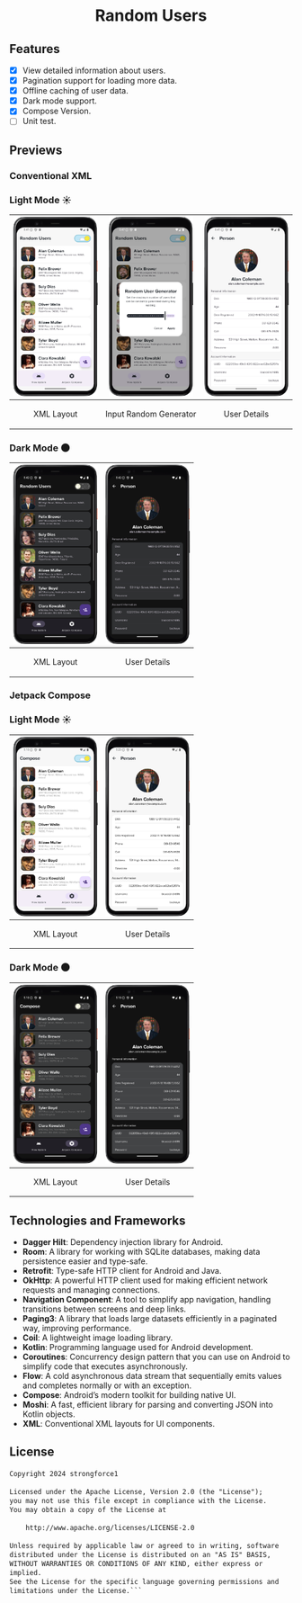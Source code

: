 <h1 align="center">Random Users</h1>

## Features
- [x] View detailed information about users.
- [x] Pagination support for loading more data.
- [x] Offline caching of user data.
- [x] Dark mode support.
- [x] Compose Version.
- [ ] Unit test.

## Previews
### Conventional XML
### Light Mode ☀️
| <img src="previews/Screenshot_20241212_204148.png" alt="Screenshot 2" width="150"/> | <img src="previews/Screenshot_20241212_204802.png" alt="Screenshot 2" width="150"/> | <img src="previews/Screenshot_20241212_204201.png" alt="Screenshot 2" width="150"/> | 
|-------------------------------------------------------------------------------------|-------------------------------------------------------------------------------------|-------------------------------------------------------------------------------------|
| <p align="center">XML Layout</p>                                                    | <p align="center">Input Random Generator</p>                                        | <p align="center">User Details</p>                                                  |

### Dark Mode 🌑
| <img src="previews/Screenshot_20241212_204211.png" alt="Screenshot 2" width="150"/> | <img src="previews/Screenshot_20241212_204222.png" alt="Screenshot 2" width="150"/> | 
|-------------------------------------------------------------------------------------|-------------------------------------------------------------------------------------|
| <p align="center">XML Layout</p>                                                    | <p align="center">User Details</p>                                        |

### Jetpack Compose
### Light Mode ☀️
| <img src="previews/Screenshot_20241213_051811.png" alt="Screenshot 2" width="150"/> | <img src="previews/Screenshot_20241213_052333.png" alt="Screenshot 2" width="150"/> | 
|-------------------------------------------------------------------------------------|-------------------------------------------------------------------------------------|
| <p align="center">XML Layout</p>                                                    | <p align="center">User Details</p>                                                  |

### Dark Mode 🌑
| <img src="previews/Screenshot_20241213_051823.png" alt="Screenshot 2" width="150"/> | <img src="previews/Screenshot_20241213_051829.png" alt="Screenshot 2" width="150"/> | 
|-------------------------------------------------------------------------------------|-------------------------------------------------------------------------------------|
| <p align="center">XML Layout</p>                                                    | <p align="center">User Details</p>                                        |

## Technologies and Frameworks
- **Dagger Hilt**: Dependency injection library for Android.
- **Room**: A library for working with SQLite databases, making data persistence easier and type-safe.
- **Retrofit**: Type-safe HTTP client for Android and Java.
- **OkHttp**: A powerful HTTP client used for making efficient network requests and managing connections.
- **Navigation Component**: A tool to simplify app navigation, handling transitions between screens and deep links.
- **Paging3**:  A library that loads large datasets efficiently in a paginated way, improving performance.
- **Coil**: A lightweight image loading library.
- **Kotlin**: Programming language used for Android development.
- **Coroutines**: Concurrency design pattern that you can use on Android to simplify code that executes asynchronously.
- **Flow**: A cold asynchronous data stream that sequentially emits values and completes normally or with an exception.
- **Compose**: Android’s modern toolkit for building native UI.
- **Moshi**: A fast, efficient library for parsing and converting JSON into Kotlin objects.
- **XML**: Conventional XML layouts for UI components.

## License
```text
Copyright 2024 strongforce1

Licensed under the Apache License, Version 2.0 (the "License");
you may not use this file except in compliance with the License.
You may obtain a copy of the License at

    http://www.apache.org/licenses/LICENSE-2.0

Unless required by applicable law or agreed to in writing, software
distributed under the License is distributed on an "AS IS" BASIS,
WITHOUT WARRANTIES OR CONDITIONS OF ANY KIND, either express or implied.
See the License for the specific language governing permissions and
limitations under the License.```
